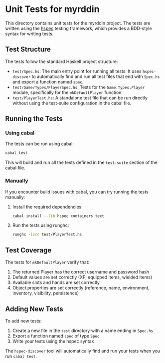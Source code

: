 # Unit Tests for myrddin

This directory contains unit tests for the myrddin project. The tests are written using the [hspec](https://hspec.github.io/) testing framework, which provides a BDD-style syntax for writing tests.

## Test Structure

The tests follow the standard Haskell project structure:

- `test/Spec.hs`: The main entry point for running all tests. It uses `hspec-discover` to automatically find and run all test files that end with `Spec.hs` and export a function named `spec`.
- `test/Game/Types/PlayerSpec.hs`: Tests for the `Game.Types.Player` module, specifically for the `mkDefaultPlayer` function.
- `test/PlayerTest.hs`: A standalone test file that can be run directly without using the test-suite configuration in the cabal file.

## Running the Tests

### Using cabal

The tests can be run using cabal:

```bash
cabal test
```

This will build and run all the tests defined in the `test-suite` section of the cabal file.

### Manually

If you encounter build issues with cabal, you can try running the tests manually:

1. Install the required dependencies:
   ```bash
   cabal install --lib hspec containers text
   ```

2. Run the tests using runghc:
   ```bash
   runghc -isrc test/PlayerTest.hs
   ```

## Test Coverage

The tests for `mkDefaultPlayer` verify that:

1. The returned Player has the correct username and password hash
2. Default values are set correctly (XP, equipped items, wielded items)
3. Available slots and hands are set correctly
4. Object properties are set correctly (reference, name, environment, inventory, visibility, persistence)

## Adding New Tests

To add new tests:

1. Create a new file in the `test` directory with a name ending in `Spec.hs`
2. Export a function named `spec` of type `Spec`
3. Write your tests using the hspec syntax

The `hspec-discover` tool will automatically find and run your tests when you run `cabal test`.
